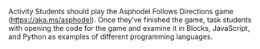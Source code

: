Activity
Students should play the Asphodel Follows Directions game (https://aka.ms/asphodel). 
Once they’ve finished the game, task students with opening the code for the game and examine it in Blocks, JavaScript, and Python as examples of different programming languages.
